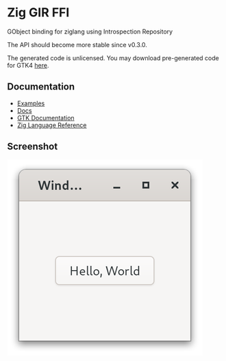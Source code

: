 # Zig GIR FFI

GObject binding for ziglang using Introspection Repository

The API should become more stable since v0.3.0.

The generated code is unlicensed. You may download pre-generated code for GTK4 [here](https://github.com/DerryAlex/zig-gir-ffi/releases).

## Documentation

- [Examples](./example/)
- [Docs](./docs/)
- [GTK Documentation](https://docs.gtk.org/)
- [Zig Language Reference](https://ziglang.org/documentation/master/)

## Screenshot

![example.png](./doc/img/example.png)
